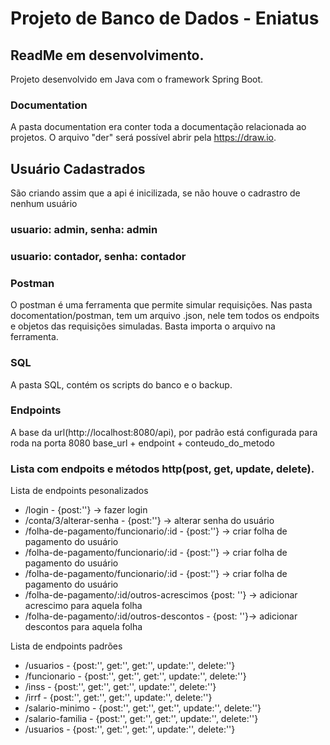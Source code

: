 # Projeto de Banco de Dados - Eniatus

## ReadMe em desenvolvimento.

Projeto desenvolvido em Java com o framework Spring Boot.

### Documentation

A pasta documentation era conter toda a documentação relacionada ao projetos. O arquivo "der" será possível abrir pela https://draw.io.

## Usuário Cadastrados

São criando assim que a api é inicilizada, se não houve o cadrastro de nenhum usuário

### usuario: admin, senha: admin

### usuario: contador, senha: contador

### Postman

O postman é uma ferramenta que permite simular requisições. Nas pasta docomentation/postman, tem um arquivo .json, nele tem todos os endpoits e objetos das requisições simuladas. Basta importa o arquivo na ferramenta.

### SQL

A pasta SQL, contém os scripts do banco e o backup.

### Endpoints

A base da url(http://localhost:8080/api), por padrão está configurada para roda na porta 8080
base_url + endpoint + conteudo_do_metodo

### Lista com endpoits e métodos http(post, get, update, delete).

Lista de endpoints pesonalizados

- /login - {post:''} -> fazer login
- /conta/3/alterar-senha - {post:''} -> alterar senha do usuário
- /folha-de-pagamento/funcionario/:id - {post:''} -> criar folha de pagamento do usuário
- /folha-de-pagamento/funcionario/:id - {post:''} -> criar folha de pagamento do usuário
- /folha-de-pagamento/funcionario/:id - {post:''} -> criar folha de pagamento do usuário
- /folha-de-pagamento/:id/outros-acrescimos {post: ''} -> adicionar acrescimo para aquela folha
- /folha-de-pagamento/:id/outros-descontos - {post: ''}-> adicionar descontos para aquela folha

Lista de endpoints padrões

- /usuarios - {post:'', get:'', get:'', update:'', delete:''}
- /funcionario - {post:'', get:'', get:'', update:'', delete:''}
- /inss - {post:'', get:'', get:'', update:'', delete:''}
- /irrf - {post:'', get:'', get:'', update:'', delete:''}
- /salario-minimo - {post:'', get:'', get:'', update:'', delete:''}
- /salario-familia - {post:'', get:'', get:'', update:'', delete:''}
- /usuarios - {post:'', get:'', get:'', update:'', delete:''}
